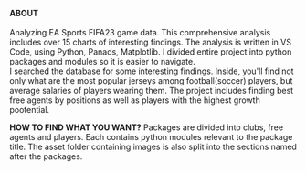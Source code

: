 
<strong>ABOUT</strong><br>
<br>
Analyzing EA Sports FIFA23 game data. This comprehensive analysis includes over 15 charts of interesting findings.
The analysis is written in VS Code, using Python, Panads, Matplotlib. I divided entire project into python packages and modules so it is easier to navigate.
<br>
I searched the database for some interesting findings. Inside, you'll find not only what are the most popular jerseys
among football(soccer) players, but average salaries of players wearing them. The project includes finding best free agents by positions as well as players with the highest growth pootential. 

<strong>HOW TO FIND WHAT YOU WANT?</strong>
Packages are divided into clubs, free agents and players. Each contains python modules relevant to the package title. The asset folder containing images is also split into the sections named after the packages.

